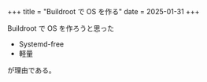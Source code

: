 +++
title = "Buildroot で OS を作る"
date = 2025-01-31
+++

Buildroot で OS を作ろうと思った
- Systemd-free
- 軽量

が理由である。
